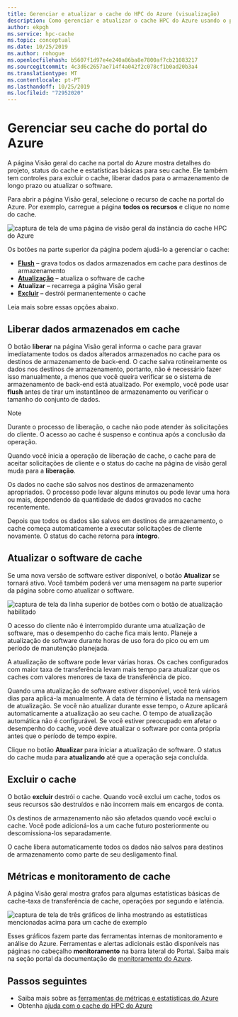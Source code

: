 ```yaml
---
title: Gerenciar e atualizar o cache do HPC do Azure (visualização)
description: Como gerenciar e atualizar o cache HPC do Azure usando o portal do Azure
author: ekpgh
ms.service: hpc-cache
ms.topic: conceptual
ms.date: 10/25/2019
ms.author: rohogue
ms.openlocfilehash: b5607f1d97e4e240a86ba8e7800af7cb21083217
ms.sourcegitcommit: 4c3d6c2657ae714f4a042f2c078cf1b0ad20b3a4
ms.translationtype: MT
ms.contentlocale: pt-PT
ms.lasthandoff: 10/25/2019
ms.locfileid: "72952020"
---
```

# <a name="manage-your-cache-from-the-azure-portal"></a>Gerenciar seu cache do portal do Azure

A página Visão geral do cache na portal do Azure mostra detalhes do projeto, status do cache e estatísticas básicas para seu cache. Ele também tem controles para excluir o cache, liberar dados para o armazenamento de longo prazo ou atualizar o software.

Para abrir a página Visão geral, selecione o recurso de cache na portal do Azure. Por exemplo, carregue a página **todos os recursos** e clique no nome do cache.

![captura de tela de uma página de visão geral da instância do cache HPC do Azure](media/hpc-cache-overview.png) <!-- placeholder is identical to hpc-cache-new-overview.png; replace with better image (showing graphs, full sidebar) when available -->

Os botões na parte superior da página podem ajudá-lo a gerenciar o cache:

* [**Flush**](#flush-cached-data) – grava todos os dados armazenados em cache para destinos de armazenamento
* [**Atualização**](#upgrade-cache-software) – atualiza o software de cache
* **Atualizar** – recarrega a página Visão geral
* [**Excluir**](#delete-the-cache) – destrói permanentemente o cache

Leia mais sobre essas opções abaixo.

## <a name="flush-cached-data"></a>Liberar dados armazenados em cache

O botão **liberar** na página Visão geral informa o cache para gravar imediatamente todos os dados alterados armazenados no cache para os destinos de armazenamento de back-end. O cache salva rotineiramente os dados nos destinos de armazenamento, portanto, não é necessário fazer isso manualmente, a menos que você queira verificar se o sistema de armazenamento de back-end está atualizado. Por exemplo, você pode usar **flush** antes de tirar um instantâneo de armazenamento ou verificar o tamanho do conjunto de dados.

> [!NOTE]
> Durante o processo de liberação, o cache não pode atender às solicitações do cliente. O acesso ao cache é suspenso e continua após a conclusão da operação.

Quando você inicia a operação de liberação de cache, o cache para de aceitar solicitações de cliente e o status do cache na página de visão geral muda para a **liberação**.

Os dados no cache são salvos nos destinos de armazenamento apropriados. O processo pode levar alguns minutos ou pode levar uma hora ou mais, dependendo da quantidade de dados gravados no cache recentemente.

Depois que todos os dados são salvos em destinos de armazenamento, o cache começa automaticamente a executar solicitações de cliente novamente. O status do cache retorna para **íntegro**.

## <a name="upgrade-cache-software"></a>Atualizar o software de cache

Se uma nova versão de software estiver disponível, o botão **Atualizar** se tornará ativo. Você também poderá ver uma mensagem na parte superior da página sobre como atualizar o software.

![captura de tela da linha superior de botões com o botão de atualização habilitado](media/hpc-cache-upgrade-button.png)

O acesso do cliente não é interrompido durante uma atualização de software, mas o desempenho do cache fica mais lento. Planeje a atualização de software durante horas de uso fora do pico ou em um período de manutenção planejada.

A atualização de software pode levar várias horas. Os caches configurados com maior taxa de transferência levam mais tempo para atualizar que os caches com valores menores de taxa de transferência de pico.

Quando uma atualização de software estiver disponível, você terá vários dias para aplicá-la manualmente. A data de término é listada na mensagem de atualização. Se você não atualizar durante esse tempo, o Azure aplicará automaticamente a atualização ao seu cache. O tempo de atualização automática não é configurável. Se você estiver preocupado em afetar o desempenho do cache, você deve atualizar o software por conta própria antes que o período de tempo expire.

Clique no botão **Atualizar** para iniciar a atualização de software. O status do cache muda para **atualizando** até que a operação seja concluída.

## <a name="delete-the-cache"></a>Excluir o cache

O botão **excluir** destrói o cache. Quando você exclui um cache, todos os seus recursos são destruídos e não incorrem mais em encargos de conta.

Os destinos de armazenamento não são afetados quando você exclui o cache. Você pode adicioná-los a um cache futuro posteriormente ou descomissiona-los separadamente.

O cache libera automaticamente todos os dados não salvos para destinos de armazenamento como parte de seu desligamento final.

## <a name="cache-metrics-and-monitoring"></a>Métricas e monitoramento de cache

A página Visão geral mostra grafos para algumas estatísticas básicas de cache-taxa de transferência de cache, operações por segundo e latência.

![captura de tela de três gráficos de linha mostrando as estatísticas mencionadas acima para um cache de exemplo](media/hpc-cache-overview-stats.png)

Esses gráficos fazem parte das ferramentas internas de monitoramento e análise do Azure. Ferramentas e alertas adicionais estão disponíveis nas páginas no cabeçalho **monitoramento** na barra lateral do Portal. Saiba mais na seção portal da documentação de [monitoramento do Azure](../azure-monitor/insights/monitor-azure-resource.md#monitoring-in-the-azure-portal).

## <a name="next-steps"></a>Passos seguintes

<!-- * Learn more about metrics and statistics for hpc cache -->
* Saiba mais sobre as [ferramentas de métricas e estatísticas do Azure](../azure-monitor/index.yml)
* Obtenha [ajuda com o cache do HPC do Azure](hpc-cache-support-ticket.md)
